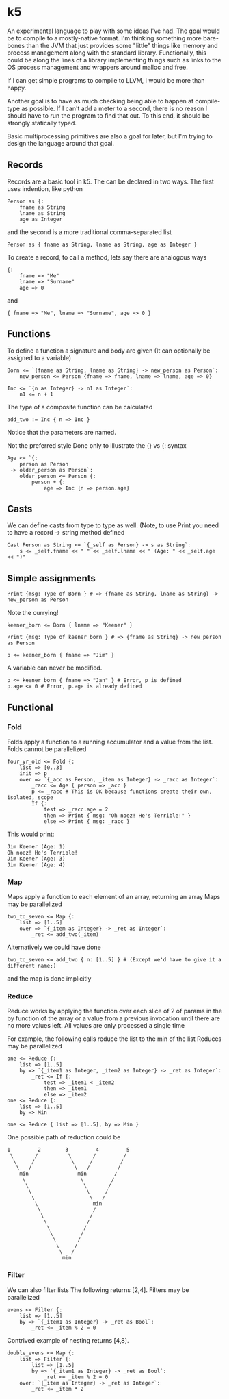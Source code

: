 # k5

An experimental language to play with some ideas I've had. The goal would be to compile to a mostly-native format.  I'm thinking something more bare-bones than the JVM that just provides some "little" things like memory and process management along with the standard library. Functionally, this could be along the lines of a library implementing things such as links to the OS process management and wrappers around malloc and free.

If I can get simple programs to compile to LLVM, I would be more than happy.

Another goal is to have as much checking being able to happen at compile-type as possible. If I can't add a meter to a second, there is no reason I should have to run the program to find that out. To this end, it should be strongly statically typed.

Basic multiprocessing primitives are also a goal for later, but I'm trying to design the language around that goal.

## Records

Records are a basic tool in k5.  The can be declared in two ways. The first uses indention, like python

    Person as {:
        fname as String
        lname as String
        age as Integer

and the second is a more traditional comma-separated list

    Person as { fname as String, lname as String, age as Integer }

To create a record, to call a method, lets say there are analogous ways

    {:
        fname => "Me"
        lname => "Surname"
        age => 0

and

    { fname => "Me", lname => "Surname", age => 0 }

Functions
---------

To define a function a signature and body are given (It can optionally be assigned to a variable)

    Born <= `{fname as String, lname as String} -> new_person as Person`:
        new_person <= Person {fname => fname, lname => lname, age => 0}

    Inc <= `{n as Integer} -> n1 as Integer`:
        n1 <= n + 1

The type of a composite function can be calculated

    add_two := Inc { n => Inc }

Notice that the parameters are named.

Not the preferred style
Done only to illustrate the {} vs {: syntax

    Age <= `{:
        person as Person
     -> older_person as Person`:
        older_person <= Person {:
            person + {:
                age => Inc {n => person.age}

## Casts

We can define casts from type to type as well. (Note, to use Print you need to have a record -> string method defined

    Cast Person as String <= `{_self as Person} -> s as String`:
        s <= _self.fname << " " << _self.lname << " (Age: " << _self.age << ")"

## Simple assignments

    Print {msg: Type of Born } # => {fname as String, lname as String} -> new_person as Person

Note the currying!

    keener_born <= Born { lname => "Keener" }

    Print {msg: Type of keener_born } # => {fname as String} -> new_person as Person

    p <= keener_born { fname => "Jim" }

A variable can never be modified.

    p <= keener_born { fname => "Jan" } # Error, p is defined
    p.age <= 0 # Error, p.age is already defined

## Functional

### Fold

Folds apply a function to a running accumulator and 
a value from the list. Folds cannot be parallelized 

    four_yr_old <= Fold {:
        list => [0..3]
        init => p
        over => `{_acc as Person, _item as Integer} -> _racc as Integer`:
            _racc <= Age { person => _acc }
            p <= _racc # This is OK because functions create their own, isolated, scope
            If {:
                test => _racc.age = 2
                then => Print { msg: "Oh noez! He's Terrible!" }
                else => Print { msg: _racc }

This would print:

    Jim Keener (Age: 1)
    Oh noez! He's Terrible!
    Jim Keener (Age: 3)
    Jim Keener (Age: 4)

### Map

Maps apply a function to each element of an array, returning an array
Maps may be parallelized

    two_to_seven <= Map {:
        list => [1..5]
        over => `{_item as Integer} -> _ret as Integer`:
            _ret <= add_two(_item)

Alternatively we could have done

    two_to_seven <= add_two { n: [1..5] } # (Except we'd have to give it a different name;)

and the map is done implicitly

### Reduce

Reduce works by applying the function over each slice of 2 of 
params in the by function of the array or a value from a previous
invocation until there are no more values left. All values are only
processed a single time

For example, the following calls reduce the list to the min of the list
Reduces may be parallelized

    one <= Reduce {:
        list => [1..5]
        by => `{_item1 as Integer, _item2 as Integer} -> _ret as Integer`:
            _ret <= If {:
                test => _item1 < _item2
                then => _item1
                else => _item2
    one <= Reduce {:
        list => [1..5]
        by => Min

    one <= Reduce { list => [1..5], by => Min }

One possible path of reduction could be

    1         2        3         4         5
     \       /          \       /         /
      \     /            \     /         /
       \   /              \   /         /
        min                min         /
         \                  \         /
          \                  \       /
           \                  \     /
            \                  \   /
             \                  min
              \                 /
               \               /
                \             /
                 \           /
                  \         /
                   \       /
                    \     /
                     \   /
                      min


### Filter

We can also filter lists
The following returns \[2,4\].
Filters may be parallelized

    evens <= Filter {:
        list => [1..5]
        by => `{_item1 as Integer} -> _ret as Bool`:
            _ret <= _item % 2 = 0

Contrived example of nesting
returns \[4,8\].

    double_evens <= Map {:
        list => Filter {:
            list => [1..5]
            by => `{_item1 as Integer} -> _ret as Bool`:
                _ret <= _item % 2 = 0
        over: `{_item as Integer} -> _ret as Integer`:
            _ret <= _item * 2
